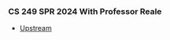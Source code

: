### CS 249 SPR 2024 With Professor Reale

- [Upstream](https://github.com/PrimarchOfTheSpaceWolves/CS_249_2024_Spring)